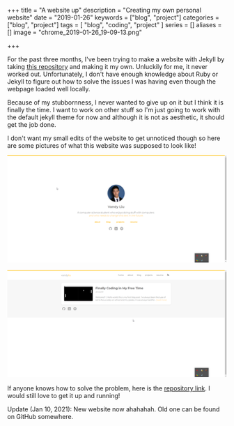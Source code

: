+++
title = "A website up"
description = "Creating my own personal website"
date = "2019-01-26"
keywords = ["blog", "project"]
categories = ["blog", "project"]
tags = [
 "blog",
 "coding",
 "project"
]
series = []
aliases = []
image = "chrome_2019-01-26_19-09-13.png"

+++

For the past three months, I've been trying to make a website with Jekyll by taking [this repository](https://github.com/nandomoreirame/end2end) and making it my own. Unluckily for me, it never worked out. Unfortunately, I don't have enough knowledge about Ruby or Jekyll to figure out how to solve the issues I was having even though the webpage loaded well locally.

Because of my stubbornness, I never wanted to give up on it but I think it is finally the time. I want to work on other stuff so I'm just going to work with the default jekyll theme for now and although it is not as aesthetic, it should get the job done.

I don't want my small edits of the website to get unnoticed though so here are some pictures of what this website was supposed to look like!

![Home Page](chrome_2019-01-26_19-09-13.png)

![Blog Page](chrome_2019-01-26_19-09-22.png)

If anyone knows how to solve the problem, here is the [repository link](https://github.com/vandyliu/broken-jekyll-website). I would still love to get it up and running!

Update (Jan 10, 2021):
New website now ahahahah. Old one can be found on GitHub somewhere.